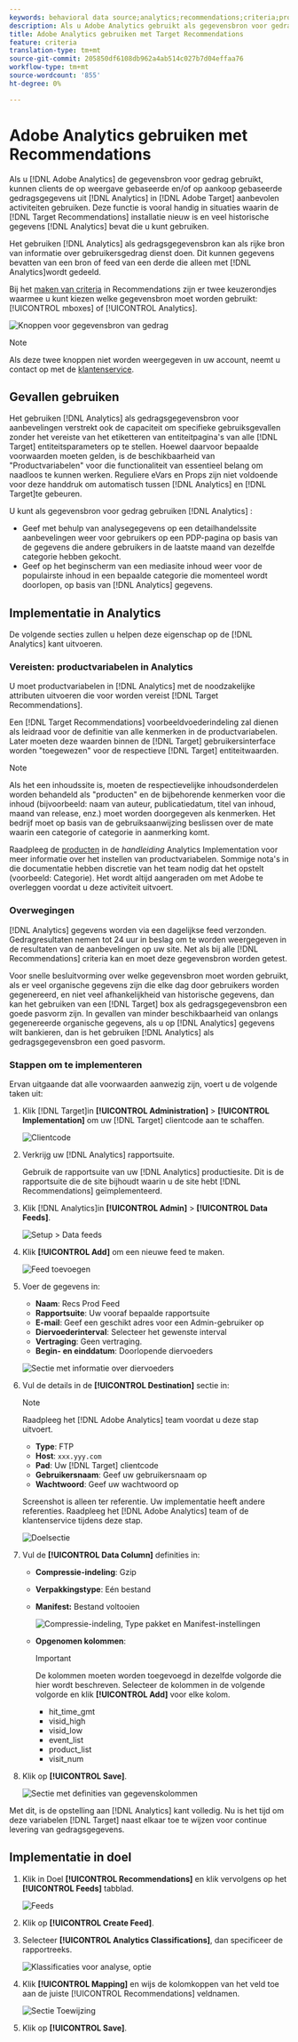 ```yaml
---
keywords: behavioral data source;analytics;recommendations;criteria;product variables
description: Als u Adobe Analytics gebruikt als gegevensbron voor gedragsgegevens, kunnen clients de op weergaven gebaseerde en/of op aanschaf gebaseerde gedragsgegevens van Analytics in Adobe Recommendations gebruiken.
title: Adobe Analytics gebruiken met Target Recommendations
feature: criteria
translation-type: tm+mt
source-git-commit: 205850df6108db962a4ab514c027b7d04effaa76
workflow-type: tm+mt
source-wordcount: '855'
ht-degree: 0%

---
```



# Adobe Analytics gebruiken met Recommendations

Als u [!DNL Adobe Analytics] de gegevensbron voor gedrag gebruikt, kunnen clients de op weergave gebaseerde en/of op aankoop gebaseerde gedragsgegevens uit [!DNL Analytics] in [!DNL Adobe Target] aanbevolen activiteiten gebruiken. Deze functie is vooral handig in situaties waarin de [!DNL Target Recommendations] installatie nieuw is en veel historische gegevens [!DNL Analytics] bevat die u kunt gebruiken.

Het gebruiken [!DNL Analytics] als gedragsgegevensbron kan als rijke bron van informatie over gebruikersgedrag dienst doen. Dit kunnen gegevens bevatten van een bron of feed van een derde die alleen met [!DNL Analytics]wordt gedeeld.

Bij het [maken van criteria](/help/c-recommendations/c-algorithms/create-new-algorithm.md) in Recommendations zijn er twee keuzerondjes waarmee u kunt kiezen welke gegevensbron moet worden gebruikt: [!UICONTROL mboxes] of [!UICONTROL Analytics].

![Knoppen voor gegevensbron van gedrag](/help/c-recommendations/c-algorithms/assets/behavioral-data-source.png)

>[!NOTE]
>
>Als deze twee knoppen niet worden weergegeven in uw account, neemt u contact op met de [klantenservice](/help/cmp-resources-and-contact-information.md#reference_ACA3391A00EF467B87930A450050077C).

## Gevallen gebruiken

Het gebruiken [!DNL Analytics] als gedragsgegevensbron voor aanbevelingen verstrekt ook de capaciteit om specifieke gebruiksgevallen zonder het vereiste van het etiketteren van entiteitpagina&#39;s van alle [!DNL Target] entiteitsparameters op te stellen. Hoewel daarvoor bepaalde voorwaarden moeten gelden, is de beschikbaarheid van &quot;Productvariabelen&quot; voor die functionaliteit van essentieel belang om naadloos te kunnen werken. Reguliere eVars en Props zijn niet voldoende voor deze handdruk om automatisch tussen [!DNL Analytics] en [!DNL Target]te gebeuren.

U kunt als gegevensbron voor gedrag gebruiken [!DNL Analytics] :

* Geef met behulp van analysegegevens op een detailhandelssite aanbevelingen weer voor gebruikers op een PDP-pagina op basis van de gegevens die andere gebruikers in de laatste maand van dezelfde categorie hebben gekocht.
* Geef op het beginscherm van een mediasite inhoud weer voor de populairste inhoud in een bepaalde categorie die momenteel wordt doorlopen, op basis van [!DNL Analytics] gegevens.

## Implementatie in Analytics

De volgende secties zullen u helpen deze eigenschap op de [!DNL Analytics] kant uitvoeren.

### Vereisten: productvariabelen in Analytics

U moet productvariabelen in [!DNL Analytics] met de noodzakelijke attributen uitvoeren die voor worden vereist [!DNL Target Recommendations].

Een [!DNL Target Recommendations] voorbeeldvoederindeling zal dienen als leidraad voor de definitie van alle kenmerken in de productvariabelen. Later moeten deze waarden binnen de [!DNL Target] gebruikersinterface worden &quot;toegewezen&quot; voor de respectieve [!DNL Target] entiteitwaarden.

>[!NOTE]
>
>Als het een inhoudssite is, moeten de respectievelijke inhoudsonderdelen worden behandeld als &quot;producten&quot; en de bijbehorende kenmerken voor die inhoud (bijvoorbeeld: naam van auteur, publicatiedatum, titel van inhoud, maand van release, enz.) moet worden doorgegeven als kenmerken. Het bedrijf moet op basis van de gebruiksaanwijzing beslissen over de mate waarin een categorie of categorie in aanmerking komt.

Raadpleeg de [producten](https://docs.adobe.com/content/help/en/analytics/implementation/vars/page-vars/products.html) in de *handleiding* Analytics Implementation voor meer informatie over het instellen van productvariabelen. Sommige nota&#39;s in die documentatie hebben discretie van het team nodig dat het opstelt (voorbeeld: Categorie). Het wordt altijd aangeraden om met Adobe te overleggen voordat u deze activiteit uitvoert.

### Overwegingen

[!DNL Analytics] gegevens worden via een dagelijkse feed verzonden. Gedragresultaten nemen tot 24 uur in beslag om te worden weergegeven in de resultaten van de aanbevelingen op uw site. Net als bij alle [!DNL Recommendations] criteria kan en moet deze gegevensbron worden getest.

Voor snelle besluitvorming over welke gegevensbron moet worden gebruikt, als er veel organische gegevens zijn die elke dag door gebruikers worden gegenereerd, en niet veel afhankelijkheid van historische gegevens, dan kan het gebruiken van een [!DNL Target] box als gedragsgegevensbron een goede pasvorm zijn. In gevallen van minder beschikbaarheid van onlangs gegenereerde organische gegevens, als u op [!DNL Analytics] gegevens wilt bankieren, dan is het gebruiken [!DNL Analytics] als gedragsgegevensbron een goed pasvorm.

### Stappen om te implementeren

Ervan uitgaande dat alle voorwaarden aanwezig zijn, voert u de volgende taken uit:

1. Klik [!DNL Target]in **[!UICONTROL Administration]** > **[!UICONTROL Implementation]** om uw [!DNL Target] clientcode aan te schaffen.

   ![Clientcode](/help/c-recommendations/c-algorithms/assets/client-code.png)

1. Verkrijg uw [!DNL Analytics] rapportsuite.

   Gebruik de rapportsuite van uw [!DNL Analytics] productiesite. Dit is de rapportsuite die de site bijhoudt waarin u de site hebt [!DNL Recommendations] geïmplementeerd.

1. Klik [!DNL Analytics]in **[!UICONTROL Admin]** > **[!UICONTROL Data Feeds]**.

   ![Setup > Data feeds](/help/c-recommendations/c-algorithms/assets/data-feed.png)

1. Klik **[!UICONTROL Add]** om een nieuwe feed te maken.

   ![Feed toevoegen](/help/c-recommendations/c-algorithms/assets/add-feed.png)

1. Voer de gegevens in:

   * **Naam**: Recs Prod Feed
   * **Rapportsuite**: Uw vooraf bepaalde rapportsuite
   * **E-mail**: Geef een geschikt adres voor een Admin-gebruiker op
   * **Diervoederinterval**: Selecteer het gewenste interval
   * **Vertraging**: Geen vertraging.
   * **Begin- en einddatum**: Doorlopende diervoeders

   ![Sectie met informatie over diervoeders](/help/c-recommendations/c-algorithms/assets/feed-information.png)

1. Vul de details in de **[!UICONTROL Destination]** sectie in:

   >[!NOTE]
   > 
   >Raadpleeg het [!DNL Adobe Analytics] team voordat u deze stap uitvoert.

   * **Type**: FTP
   * **Host**: `xxx.yyy.com`
   * **Pad**: Uw [!DNL Target] clientcode
   * **Gebruikersnaam**: Geef uw gebruikersnaam op
   * **Wachtwoord**: Geef uw wachtwoord op

   Screenshot is alleen ter referentie. Uw implementatie heeft andere referenties. Raadpleeg het [!DNL Adobe Analytics] team of de klantenservice tijdens deze stap.

   ![Doelsectie](/help/c-recommendations/c-algorithms/assets/destination.png)

1. Vul de **[!UICONTROL Data Column]** definities in:

   * **Compressie-indeling**: Gzip
   * **Verpakkingstype**:  Eén bestand
   * **Manifest:** Bestand voltooien

      ![Compressie-indeling, Type pakket en Manifest-instellingen](/help/c-recommendations/c-algorithms/assets/compression.png)

   * **Opgenomen kolommen**:

      >[!IMPORTANT]
      >
      >De kolommen moeten worden toegevoegd in dezelfde volgorde die hier wordt beschreven. Selecteer de kolommen in de volgende volgorde en klik **[!UICONTROL Add]** voor elke kolom.

      * hit_time_gmt
      * visid_high
      * visid_low
      * event_list
      * product_list
      * visit_num

1. Klik op **[!UICONTROL Save]**.

   ![Sectie met definities van gegevenskolommen](/help/c-recommendations/c-algorithms/assets/data-column-definitions.png)

Met dit, is de opstelling aan [!DNL Analytics] kant volledig. Nu is het tijd om deze variabelen [!DNL Target] naast elkaar toe te wijzen voor continue levering van gedragsgegevens.

## Implementatie in doel

1. Klik in Doel **[!UICONTROL Recommendations]** en klik vervolgens op het **[!UICONTROL Feeds]** tabblad.

   ![Feeds](/help/c-recommendations/c-algorithms/assets/feeds-tab.png)

1. Klik op **[!UICONTROL Create Feed]**.

1. Selecteer **[!UICONTROL Analytics Classifications]**, dan specificeer de rapportreeks.

   ![Klassificaties voor analyse, optie](/help/c-recommendations/c-algorithms/assets/analytics-classifications.png)

1. Klik **[!UICONTROL Mapping]** en wijs de kolomkoppen van het veld toe aan de juiste [!UICONTROL Recommendations] veldnamen.

   ![Sectie Toewijzing](/help/c-recommendations/c-algorithms/assets/mapping.png)

1. Klik op **[!UICONTROL Save]**.